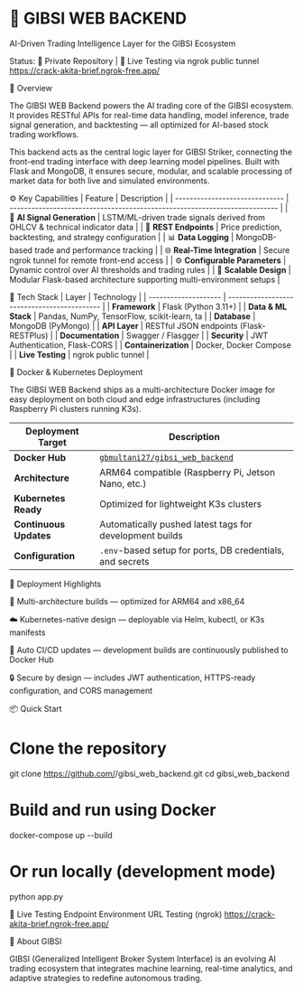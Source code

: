 # 🧠 GIBSI WEB BACKEND

AI-Driven Trading Intelligence Layer for the GIBSI Ecosystem

Status: 🧩 Private Repository | 🧪 Live Testing via ngrok public tunnel
https://crack-akita-brief.ngrok-free.app/

📘 Overview

The GIBSI WEB Backend powers the AI trading core of the GIBSI ecosystem.
It provides RESTful APIs for real-time data handling, model inference, trade signal generation, and backtesting — all optimized for AI-based stock trading workflows.

This backend acts as the central logic layer for GIBSI Striker, connecting the front-end trading interface with deep learning model pipelines.
Built with Flask and MongoDB, it ensures secure, modular, and scalable processing of market data for both live and simulated environments.

⚙️ Key Capabilities
| Feature                        | Description                                                                |
| ------------------------------ | -------------------------------------------------------------------------- |
| 🤖 **AI Signal Generation**    | LSTM/ML-driven trade signals derived from OHLCV & technical indicator data |
| 🔗 **REST Endpoints**          | Price prediction, backtesting, and strategy configuration                  |
| 📊 **Data Logging**            | MongoDB-based trade and performance tracking                               |
| 🌐 **Real-Time Integration**   | Secure ngrok tunnel for remote front-end access                            |
| ⚙️ **Configurable Parameters** | Dynamic control over AI thresholds and trading rules                       |
| 🧱 **Scalable Design**         | Modular Flask-based architecture supporting multi-environment setups       |

🧰 Tech Stack
| Layer                | Technology                                  |
| -------------------- | ------------------------------------------- |
| **Framework**        | Flask (Python 3.11+)                        |
| **Data & ML Stack**  | Pandas, NumPy, TensorFlow, scikit-learn, ta |
| **Database**         | MongoDB (PyMongo)                           |
| **API Layer**        | RESTful JSON endpoints (Flask-RESTPlus)     |
| **Documentation**    | Swagger / Flasgger                          |
| **Security**         | JWT Authentication, Flask-CORS              |
| **Containerization** | Docker, Docker Compose                      |
| **Live Testing**     | ngrok public tunnel                         |

🐳 Docker & Kubernetes Deployment

The GIBSI WEB Backend ships as a multi-architecture Docker image for easy deployment on both cloud and edge infrastructures (including Raspberry Pi clusters running K3s).

| Deployment Target      | Description                                                                                                |
| ---------------------- | ---------------------------------------------------------------------------------------------------------- |
| **Docker Hub**         | [`gbmultani27/gibsi_web_backend`](https://hub.docker.com/repository/docker/gbmultani27/gibsi_web_backend/) |
| **Architecture**       | ARM64 compatible (Raspberry Pi, Jetson Nano, etc.)                                                         |
| **Kubernetes Ready**   | Optimized for lightweight K3s clusters                                                                     |
| **Continuous Updates** | Automatically pushed latest tags for development builds                                                    |
| **Configuration**      | `.env`-based setup for ports, DB credentials, and secrets                                                  |

🚀 Deployment Highlights

🧩 Multi-architecture builds — optimized for ARM64 and x86_64

☁️ Kubernetes-native design — deployable via Helm, kubectl, or K3s manifests

🔁 Auto CI/CD updates — development builds are continuously published to Docker Hub

🔒 Secure by design — includes JWT authentication, HTTPS-ready configuration, and CORS management

📦 Quick Start
# Clone the repository
git clone https://github.com/<your-org>/gibsi_web_backend.git
cd gibsi_web_backend

# Build and run using Docker
docker-compose up --build

# Or run locally (development mode)
python app.py

📡 Live Testing Endpoint
Environment	URL
Testing (ngrok)	https://crack-akita-brief.ngrok-free.app/

🧠 About GIBSI

GIBSI (Generalized Intelligent Broker System Interface) is an evolving AI trading ecosystem that integrates machine learning, real-time analytics, and adaptive strategies to redefine autonomous trading.
